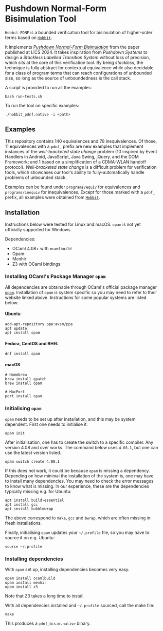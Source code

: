 # Pushdown Normal-Form Bisimulation Tool

`Hobbit-PDNF` is a bounded verification tool for bisimulation of higher-order terms based on [`Hobbit`](https://github.com/LaifsV1/Hobbit). 

It implements [*Pushdown Normal-Form Bisimulation*](https://arxiv.org/pdf/2311.01325) from the paper published at LICS 2024. It takes inspiration from *Pushdown Systems* to design a *Stackless Labelled Transition System* without loss of precision, which sits at the core of this verification tool. By being *stackless*, the technique is fully abstract for contextual equivalence while also decidable for a class of program terms that can reach configurations of unbounded size, so long as the source of unboundedness is the call stack.

A script is provided to run all the examples:
```
bash run-tests.sh
```
To run the tool on specific examples:
```
./hobbit_pdnf.native -i <path>
```
## Examples
This repository contains 140 equivalences and 78 inequivalences. Of those, 11 equivalences with a `pdnf_` prefix are new examples that implement instances of the *well-bracketed state change* problem (10 inspired by Event Handlers in Android, JavaScript, Java Swing, jQuery, and the DOM Framework; and 1 based on a simplification of a CDMA-WLAN handoff protocol). *Well-bracketed state change* is a difficult problem for verification tools, which showcases our tool's ability to fully-automatically handle problems of unbounded stack.

Examples can be found under `programs/equiv` for equivalences and `programs/inequiv` for inequivalences. Except for those marked with a `pdnf_` prefix, all examples were obtained from [`Hobbit`](https://doi.org/10.1007/978-3-030-99527-0_10).


## Installation

Instructions below were tested for Linux and macOS. `opam` is not yet officially supported for Windows.

Dependencies:
- OCaml 4.08+ with `ocamlbuild`
- Opam
- Menhir
- Z3 with OCaml bindings

### Installing OCaml's Package Manager `opam`

All dependencies are obtainable through OCaml's official package manager [`opam`](http://opam.ocaml.org/doc/Install.html). Installation of `opam` is system specific so you may need to refer to their website linked above. Instructions for some popular systems are listed below:
#### Ubuntu
```
add-apt-repository ppa:avsm/ppa
apt update
apt install opam
```
#### Fedora, CentOS and RHEL
```
dnf install opam
```
#### macOS
```
# Homebrew
brew install gpatch
brew install opam

# MacPort
port install opam
```

### Initialising `opam`

`opam` needs to be set up after installation, and this may be system dependent. First one needs to initialise it:
```
opam init
```
After initialisation, one has to create the switch to a specific compiler. Any version 4.08 and over works. The command below uses `4.08.1`, but one can use the latest version listed.
```
opam switch create 4.08.1
```
If this does not work, it could be because `opam` is missing a dependency. Depending on how minimal the installation of the system is, one may have to install many dependencies. You may need to check the error messages to know what is missing. In our experience, these are the dependencies typically missing e.g. for Ubuntu:
```
apt install build-essential
apt install gcc
apt install bubblewrap
```
The above correspond to `make`, `gcc` and `bwrap`, which are often missing in fresh installations.

Finally, initialising `opam` updates your `~/.profile` file, so you may have to source it on e.g. Ubuntu:
```
source ~/.profile
```

### Installing dependencies

With `opam` set up, installing dependencies becomes very easy.
```
opam install ocamlbuild
opam install menhir
opam install z3
```
Note that Z3 takes a long time to install.

With all dependencies installed and `~/.profile` sourced, call the make file:
```
make
```
This produces a `pdnf_bisim.native` binary.
